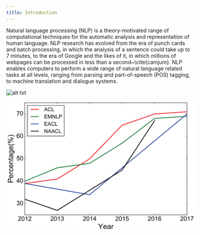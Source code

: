 ```yaml
---
title: Introduction
---
```


Natural language processing (NLP) is a theory-motivated range of computational techniques for the automatic analysis and representation of human language. NLP research has evolved from the era of punch cards and batch processing, in which the analysis of a sentence could take up to 7 minutes, to the era of Google and the likes of it, in which millions of webpages can be processed in less than a second~\cite{camjum}. NLP enables computers to perform a wide range of natural language related tasks at all levels, ranging from parsing and part-of-speech (POS) tagging, to machine translation and dialogue systems. 

![alt txt](http://i.imgur.com/2Tk7NzN.png)

![alt txt](img/trend.png)